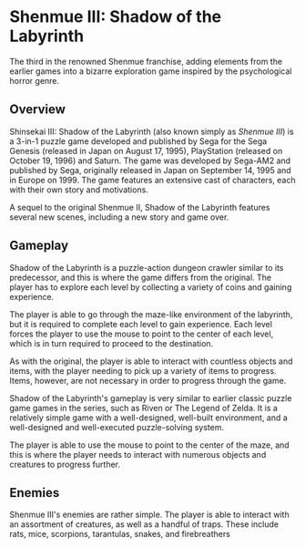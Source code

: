 # Shenmue III: Shadow of the Labyrinth

The third in the renowned Shenmue franchise, adding elements from the earlier games into a bizarre exploration game inspired by the psychological horror genre.

## Overview

Shinsekai III: Shadow of the Labyrinth (also known simply as _Shenmue III_) is a 3-in-1 puzzle game developed and published by Sega for the Sega Genesis (released in Japan on August 17, 1995), PlayStation (released on October 19, 1996) and Saturn. The game was developed by Sega-AM2 and published by Sega, originally released in Japan on September 14, 1995 and in Europe on 1999. The game features an extensive cast of characters, each with their own story and motivations.

A sequel to the original Shenmue II, Shadow of the Labyrinth features several new scenes, including a new story and game over.

## Gameplay

Shadow of the Labyrinth is a puzzle-action dungeon crawler similar to its predecessor, and this is where the game differs from the original. The player has to explore each level by collecting a variety of coins and gaining experience.

The player is able to go through the maze-like environment of the labyrinth, but it is required to complete each level to gain experience. Each level forces the player to use the mouse to point to the center of each level, which is in turn required to proceed to the destination.

As with the original, the player is able to interact with countless objects and items, with the player needing to pick up a variety of items to progress. Items, however, are not necessary in order to progress through the game.

Shadow of the Labyrinth's gameplay is very similar to earlier classic puzzle game games in the series, such as Riven or The Legend of Zelda. It is a relatively simple game with a well-designed, well-built environment, and a well-designed and well-executed puzzle-solving system.

The player is able to use the mouse to point to the center of the maze, and this is where the player needs to interact with numerous objects and creatures to progress further.

## Enemies

Shenmue III's enemies are rather simple. The player is able to interact with an assortment of creatures, as well as a handful of traps. These include rats, mice, scorpions, tarantulas, snakes, and firebreathers